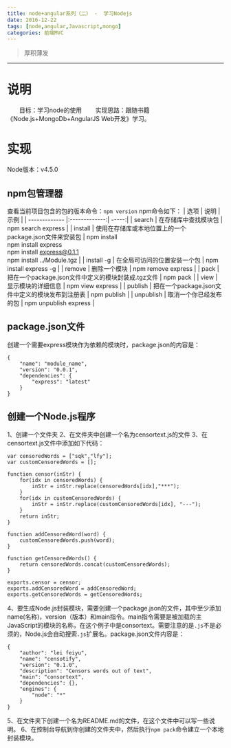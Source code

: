 ```yaml
---
title: node+angular系列（二） -  学习Nodejs
date: 2016-12-22
tags: [node,angular,Javascript,mongo]
categories: 前端MVC
---
```

> 厚积薄发

***
# 说明
　　目标：学习node的使用
　　实现思路：跟随书籍《Node.js+MongoDb+AngularJS Web开发》学习。
# 实现
Node版本：v4.5.0

## npm包管理器
查看当前项目包含的包的版本命令：`npm version`
npm命令如下：
| 选项        | 说明           | 示例  |
| ------------- |:-------------:| -----:|
| search      | 在存储库中查找模块包 | npm search express |
| install      | 使用在存储库或本地位置上的一个package.json文件来安装包      |   npm install <br />npm install express<br />npm install express@0.1.1<br />npm install ../Module.tgz  |
| install -g | 在全局可访问的位置安装一个包     |    npm install express -g |
| remove | 删除一个模块      |    npm remove express |
| pack | 把在一个package.json文件中定义的模块封装成.tgz文件      |    npm pack |
| view | 显示模块的详细信息      |   npm view express  |
| publish | 把在一个package.json文件中定义的模块发布到注册表     |    npm publish |
| unpublish | 取消一个你已经发布的包      |    npm unpublish express |


## package.json文件
创建一个需要express模块作为依赖的模块时，package.json的内容是：
```
{
	"name": "module_name",
	"version": "0.0.1",
	"dependencies": {
		"express": "latest"
	}
}
```
##  创建一个Node.js程序

1、创建一个文件夹
2、在文件夹中创建一个名为censortext.js的文件
3、在censortext.js文件中添加如下代码：

```
var censoredWords = ["sqk","lfy"];
var customCensoredWords = [];

function censor(inStr) {
	for(idx in censoredWords) {
		inStr = inStr.replace(censoredWords[idx],"***");
	}
	for(idx in customCensoredWords) {
		inStr = inStr.replace(customCensoredWords[idx], "---");
	}
	return inStr;
}

function addCensoredWord(word) {
	customCensoredWords.push(word);
}

function getCensoredWords() {
	return censoredWords.concat(customCensoredWords);
}

exports.censor = censor;
exports.addCensoredWord = addCensoredWord;
exports.getCensoredWords = getCensoredWords;
```

4、要生成Node.js封装模块，需要创建一个package.json的文件，其中至少添加name(名称)，version（版本）和main指令。main指令需要是被加载的主JavaScript的模块的名称，在这个例子中是consortext。需要注意的是`.js`不是必须的，Node.js会自动搜索`.js`扩展名。package.json文件内容是：
```
{
	"author": "lei feiyu",
	"name": "censotify",
	"version": "0.1.0",
	"description": "Censors words out of text",
	"main": "consortext",
	"dependencies": {},
	"engines": {
		"node": "*"
	}
}
```

5、在文件夹下创建一个名为README.md的文件，在这个文件中可以写一些说明。
6、在控制台导航到你创建的文件夹中，然后执行`npm pack`命令建立一个本地封装模块。